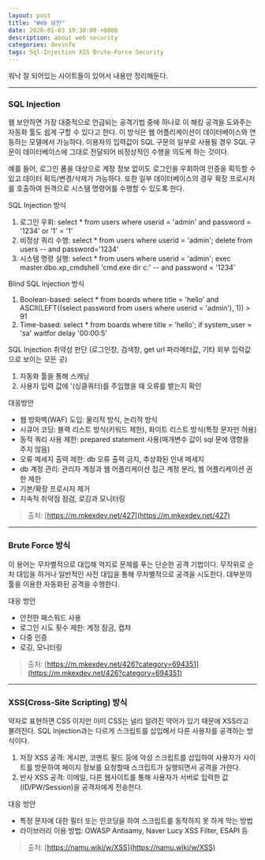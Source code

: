 ```yaml
---
layout: post
title: "Web 보안"
date: 2020-01-03 19:30:00 +0000
description: about web security
categories: devinfo
tags: Sql-Injection XSS Brute-Force Security
---
```


워낙 잘 되어있는 사이트들이 있어서 내용만 정리해둔다.

---

### SQL Injection

웹 보안하면 가장 대중적으로 언급되는 공격기법 중에 하나로 이 해킹 공격을 도와주는 자동화 툴도 쉽게 구할 수 있다고 한다. 이 방식은 웹 어플리케이션이 데이터베이스와 연동하는 모델에서 가능하다. 이용자의 입력값이 SQL 구문의 일부로 사용될 경우 SQL 구문이 데이터베이스에 그대로 전달되어 비정상적인 수행을 의도케 하는 것이다.

예를 들어, 로그인 폼을 대상으로 계정 정보 없이도 로그인을 우회하여 인증을 획득할 수 있고 데이터 획득/변경/삭제가 가능하다. 또한 일부 데이터베이스의 경우 확장 프로시저를 호출하여 원격으로 시스템 명령어를 수행할 수 있도록 한다.  

SQL Injection 방식

1. 로그인 우회: select * from users where userid = 'admin' and password = '1234' or '1' = '1'  
2. 비정상 쿼리 수행: select * from users where userid = 'admin'; delete from users -- and password='1234'
3. 시스템 명령 실행: select * from users where userid = 'admin'; exec master.dbo.xp_cmdshell 'cmd.exe dir c:' -- and password = '1234'  

Blind SQL Injection 방식

1. Boolean-based: select * from boards where title = 'hello' and ASCII(LEFT((select password from users where userid = 'admin'), 1)) > 91
2. Time-based: select * from boards where title = 'hello'; if system_user = 'sa' waitfor delay '00:00:5'  

SQL Injection 취약성 판단 (로그인창, 검색창, get url 파라메터값, 기타 외부 입력값으로 보이는 모든 곳)

1. 자동화 툴을 통해 스캐닝
2. 사용자 입력 값에 '(싱클쿼터)를 주입했을 때 오류를 뱉는지 확인   

대응방안

- 웹 방화벽(WAF) 도입: 물리적 방식, 논리적 방식
- 시큐어 코딩: 블랙 리스트 방식(키워드 제한), 화이트 리스트 방식(특정 문자만 허용)
- 동적 쿼리 사용 제한: prepared statement 사용(매개변수 값이 sql 문에 영향을 주지 않음)
- 오류 메세지 출력 제한: db 오류 출력 금지, 추상화된 안내 메세지
- db 계정 관리: 관리자 계정과 웹 어플리케이션 접근 계정 분리, 웹 어플리케이션 권한 제한
- 기본/확장 프로시저 제거
- 지속적 취약점 점검, 로깅과 모니터링

> 출처: [https://m.mkexdev.net/427](https://m.mkexdev.net/427)

---

### Brute Force 방식

이 용어는 무차별적으로 대입해 억지로 문제를 푸는 단순한 공격 기법이다. 무작위로 순차 대입을 하거나 일반적인 사전 대입을 통해 무차별적으로 공격을 시도한다. 대부분의 툴을 이용한 자동화된 공격을 수행한다.  

대응 방안

- 안전한 패스워드 사용
- 로그인 시도 횟수 제한: 계정 잠금, 캡챠
- 다중 인증
- 로깅, 모니터링

> 출처: [https://m.mkexdev.net/426?category=694351](https://m.mkexdev.net/426?category=694351)

---

### XSS(Cross-Site Scripting) 방식

약자로 표현하면 CSS 이지만 이미 CSS는 널리 알려진 약어가 있기 때문에 XSS라고 불려진다. SQL Injection과는 다르게 스크립트를 삽입해서 다른 사용자를 공격하는 방식이다.

1. 저장 XSS 공격: 게시판, 코멘트 필드 등에 악성 스크립트를 삽입하여 사용자가 사이트를 방문하여 페이지 정보를 요청할때 스크립트가 실행되면서 공격을 가한다.
2. 반사 XSS 공격: 이메일, 다른 웹사이트를 통해 사용자가 서버로 입력한 값(ID/PW/Session)을 공격자에게 전송한다.  

대응 방안

- 특정 문자에 대한 필터 또는 인코딩을 하여 스크립트를 동작하지 못 하게 막는 방법
- 라이브러리 이용 방법: OWASP Antisamy, Naver Lucy XSS Filter, ESAPI 등

> 출처: [https://namu.wiki/w/XSS](https://namu.wiki/w/XSS)

